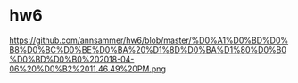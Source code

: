 # hw6
https://github.com/annsammer/hw6/blob/master/%D0%A1%D0%BD%D0%B8%D0%BC%D0%BE%D0%BA%20%D1%8D%D0%BA%D1%80%D0%B0%D0%BD%D0%B0%202018-04-06%20%D0%B2%2011.46.49%20PM.png
